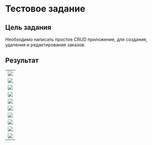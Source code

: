 <h1>Тестовое задание</h1>
<h2>Цель задания</h2>
<p>Необходимо написать простое CRUD приложение, для создания, удаления и редактирования заказов.</p>

<h2>Результат</h2>

<table >
    <tr>
        <td><img src="https://raw.githubusercontent.com/Al6or/asp.net-core/main/JobTest/bin/result/1.1.jpg"></td>
    </tr>  
      <tr>
        <td><img src="https://raw.githubusercontent.com/Al6or/asp.net-core/main/JobTest/bin/result/1.2.jpg"></td>
    </tr> 
      <tr>
        <td><img src="https://raw.githubusercontent.com/Al6or/asp.net-core/main/JobTest/bin/result/1.3.jpg"></td>
    </tr> 
      <tr>
        <td><img src="https://raw.githubusercontent.com/Al6or/asp.net-core/main/JobTest/bin/result/1.4.1.jpg"></td>
    </tr> 
      <tr>
        <td><img src="https://raw.githubusercontent.com/Al6or/asp.net-core/main/JobTest/bin/result/1.4.jpg"></td>
    </tr> 
      <tr>
        <td><img src="https://raw.githubusercontent.com/Al6or/asp.net-core/main/JobTest/bin/result/1.5.jpg"></td>
    </tr> 
      <tr>
        <td><img src="https://raw.githubusercontent.com/Al6or/asp.net-core/main/JobTest/bin/result/1.6.jpg"></td>
    </tr> 
      <tr>
        <td><img src="https://raw.githubusercontent.com/Al6or/asp.net-core/main/JobTest/bin/result/1.7.jpg"></td>
    </tr> 
      <tr>
        <td><img src="https://raw.githubusercontent.com/Al6or/asp.net-core/main/JobTest/bin/result/1.8.jpg"></td>
    </tr> 
     <tr>
        <td><img src="https://raw.githubusercontent.com/Al6or/asp.net-core/main/JobTest/bin/result/1.10.jpg"></td>
    </tr> 
 </table>
